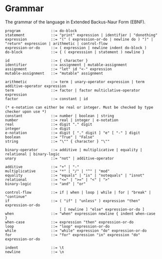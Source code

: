 # Grammar
The grammar of the language in Extended Backus-Naur Form (EBNF).

    program              ::= do-block
    statement            ::= "print" expression | identifier | "donothing"
    expression           ::= "(" ( expression-or-do | newline do ) ")" | "return" expression | arithmetic | control-flow
    expression-or-do     ::= ( expression | newline indent do-block )   
    do-block             ::= { ( expresssion | statement ) newline }
    
    id                   ::= { character }
    identifier           ::= assignment | mutable-assignment
    assignment           ::= "let" id "<-" expression
    mutable-assignment   ::= "mutable" assignment
    
    arithmetic           ::= term | unary-operator expression | term additive-operator expression
    term                 ::= factor | factor multiclative-operator expression
    factor               ::= constant | id
    
    (* e-notation can either be real or integer. Must be checked by type checker upon use *)
    constant             ::= number | boolean | string
    number               ::= real | integer | e-notation
    real                 ::= digit "." digit
    integer              ::= digit
    e-notation           ::= digit [ "." digit ] "e" [ "-" ] digit
    boolean              ::= "True" | "False"
    string               ::= "\"" { character } "\""
    
    binary-operator      ::= additive | multiplicative | equality | relational | binary-logic
    unary                ::= "not" | additive-operator
    
    additive             ::= "+" | "-"
    multiplicative       ::= "*" | "/" | "^" | "mod" 
    equality             ::= "equals" | "is" | "notequals" | "isnot"
    relational           ::= "<=" | ">=" | "<" | ">"
    binary-logic         ::= "and" | "or"
                                    
    control-flow         ::= if | when | loop | while | for | "break" | "continue"
    if                   ::= ( "if" | "unless" ) expression "then" expression-or-do 
                             [ [ newline ] "else" expression-or-do ]
    when                 ::= "when" expression newline { indent when-case }
    when-case            ::= expression "then" expression-or-do
    loop                 ::= "loop" expression-or-do
    while                ::= "while" expression "do" expression-or-do
    for                  ::= "for" expression "in" expression "do" expression-or-do
    
    indent               ::= \t
    newline              ::= \n
